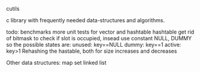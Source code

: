 cutils

c library with frequently needed data-structures and algorithms.

todo:
benchmarks
more unit tests for vector and hashtable
hashtable get rid of bitmask to check if slot is occupied, insead use constant NULL, DUMMY
so the possible states are:
  unused: key==NULL
  dummy: key==1
  active: key>1
Rehashing the hastable, both for size increases and decreases

Other data structures:
map
set
linked list
